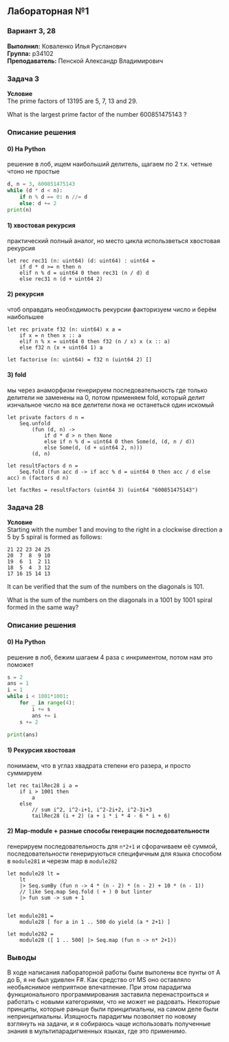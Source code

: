 ## Лабораторная №1 

### Вариант 3, 28

<b>Выполнил:</b> Коваленко Илья Русланович \
<b>Группа:</b> p34102 \
<b>Преподаватель:</b> Пенской Александр Владимирович

### Задача 3
<b>Условие</b> \
The prime factors of 13195 are 5, 7, 13 and 29.

What is the largest prime factor of the number 600851475143 ?

### Описание решения 
#### 0) На Python
решение в лоб, ищем наибольший делитель, щагаем по 2 т.к. четные чтоно не простые
```python
d, n = 3, 600851475143
while (d * d < n):
    if n % d == 0: n //= d
    else: d += 2
print(n)

```
#### 1) хвостовая рекурсия
практический полный аналог, но место цикла использветься хвостовая рекурсия
```f#
let rec rec31 (n: uint64) (d: uint64) : uint64 =
    if d * d >= n then n
    elif n % d = uint64 0 then rec31 (n / d) d
    else rec31 n (d + uint64 2)

```
#### 2) рекурсия
чтоб оправдать необходимость рекурсии факторизуем число и берём наибольшее
```f#
let rec private f32 (n: uint64) x a =
    if x = n then x :: a
    elif n % x = uint64 0 then f32 (n / x) x (x :: a)
    else f32 n (x + uint64 1) a

let factorise (n: uint64) = f32 n (uint64 2) []

```
#### 3) fold
мы через анаморфизм генерируем последовательность где только делители не заменены на 0, потом применяем fold, который делит изнчальное число на все делители пока не останеться один искомый
```f#
let private factors d n =
    Seq.unfold
        (fun (d, n) ->
            if d * d > n then None
            else if n % d = uint64 0 then Some(d, (d, n / d))
            else Some(d, (d + uint64 2, n)))
        (d, n)

let resultFactors d n =
    Seq.fold (fun acc d -> if acc % d = uint64 0 then acc / d else acc) n (factors d n)

let factRes = resultFactors (uint64 3) (uint64 "600851475143")
```

### Задача 28
<b>Условие</b> \
Starting with the number 1 and moving to the right in a clockwise direction a 5 by 5 spiral is formed as follows:

```
21 22 23 24 25
20  7  8  9 10
19  6  1  2 11
18  5  4  3 12
17 16 15 14 13
```

It can be verified that the sum of the numbers on the diagonals is 101.

What is the sum of the numbers on the diagonals in a 1001 by 1001 spiral formed in the same way?

### Описание решения 
#### 0) На Python
решение в лоб, бежим шагаем 4 раза с инкриментом, потом нам это поможет
```python
s = 2
ans = 1
i = 1
while i < 1001*1001:
    for _ in range(4):
        i += s
        ans += i
    s += 2

print(ans)

```
#### 1) Рекурсия хвостовая
понимаем, что в углаз хвадрата степени его разера, и просто суммируем
```f#
let rec tailRec28 i a =
    if i > 1001 then
        a
    else
        // sum i^2, i^2-i+1, i^2-2i+2, i^2-3i+3
        tailRec28 (i + 2) (a + i * i * 4 - 6 * i + 6)

```

#### 2) Map-module + разные способы генерации последовательности
генерируем последовательность для `n*2+1` и сфорачиваем её суммой, последовательности генерируються специфичным для языка способом в `module281` и  черезм map в `module282`
```f#
let module28 lt =
    lt
    |> Seq.sumBy (fun n -> 4 * (n - 2) * (n - 2) + 10 * (n - 1))
    // like Seq.map Seq.fold ( + ) 0 but linter
    |> fun sum -> sum + 1


let module281 =
    module28 [ for a in 1 .. 500 do yield (a * 2+1) ]

let module282 =
    module28 ([ 1 .. 500] |> Seq.map (fun n -> n* 2+1))

```

### Выводы
В ходе написания лабораторной работы были выполены все пунты от А до Б, я не был удивлен F#. Как средство от MS оно оставляло необьяснимое неприятное впечатление. При этом парадигма функционального программирования заставила перенастроиться и работать с новыми категориями, что не может не радовать. Некоторые принципы, которые раньше были принципиальны, на самом деле были непринципиальны. Изящность парадигмы позволяет по новому взглянуть на задачи, и я собираюсь чаще использовать полученные знания в мультипарадигменных языках, где это применимо.
